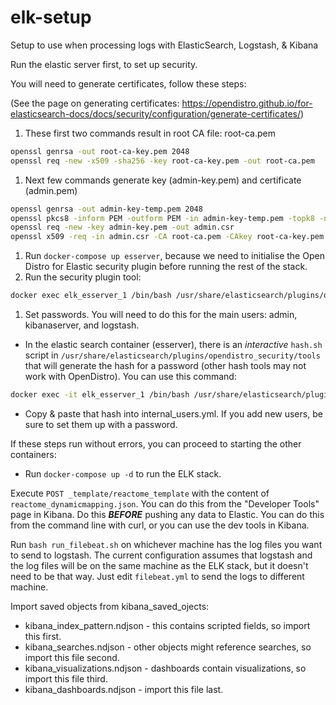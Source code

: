 # elk-setup
Setup to use when processing logs with ElasticSearch, Logstash, &amp; Kibana

Run the elastic server first, to set up security.

You will need to generate certificates, follow these steps:

(See the page on generating certificates: https://opendistro.github.io/for-elasticsearch-docs/docs/security/configuration/generate-certificates/)

 1. These first two commands result in root CA file: root-ca.pem
```bash
openssl genrsa -out root-ca-key.pem 2048
openssl req -new -x509 -sha256 -key root-ca-key.pem -out root-ca.pem
```
 1. Next few commands generate key (admin-key.pem) and certificate (admin.pem)
```bash
openssl genrsa -out admin-key-temp.pem 2048
openssl pkcs8 -inform PEM -outform PEM -in admin-key-temp.pem -topk8 -nocrypt -v1 PBE-SHA1-3DES -out admin-key.pem
openssl req -new -key admin-key.pem -out admin.csr
openssl x509 -req -in admin.csr -CA root-ca.pem -CAkey root-ca-key.pem -CAcreateserial -sha256 -out admin.pem
```

 1. Run `docker-compose up esserver`, because we need to initialise the Open Distro for Elastic security plugin before running the rest of the stack.
 1. Run the security plugin tool:
```bash
docker exec elk_esserver_1 /bin/bash /usr/share/elasticsearch/plugins/opendistro_security/tools/securityadmin.sh -h esserver -p 9300 -cd /usr/share/elasticsearch/plugins/opendistro_security/securityconfig/ -icl -nhnv -cacert /usr/share/elasticsearch/config/root-ca.pem -cert /usr/share/elasticsearch/config/admin.pem -key /usr/share/elasticsearch/config/admin-key.pem
```
 1. Set passwords.  You will need to do this for the main users: admin, kibanaserver, and logstash.
  - In the elastic search container (esserver), there is an _interactive_ `hash.sh` script in `/usr/share/elasticsearch/plugins/opendistro_security/tools` that will generate the hash for a password (other hash tools may not work with OpenDistro). You can use this command:
```bash
docker exec -it elk_esserver_1 /bin/bash /usr/share/elasticsearch/plugins/opendistro_security/tools/hash.sh
```
  - Copy & paste that hash into internal_users.yml. If you add new users, be sure to set them up with a password.


If these steps run without errors, you can proceed to starting the other containers:

 - Run `docker-compose up -d` to run the ELK stack.

Execute `POST _template/reactome_template` with the content of `reactome_dynamicmapping.json`. You can do this from the "Developer Tools" page in Kibana. Do this **_BEFORE_** pushing any data to Elastic. You can do this from the command line with curl, or you can use the dev tools in Kibana.

Run `bash run_filebeat.sh` on whichever machine has the log files you want to send to logstash. The current configuration assumes that logstash and the log files will be on the same machine as the ELK stack, but it doesn't need to be that way. Just edit `filebeat.yml` to send the logs to different machine.

Import saved objects from kibana_saved_ojects:
 - kibana_index_pattern.ndjson - this contains scripted fields, so import this first.
 - kibana_searches.ndjson - other objects might reference searches, so import this file second.
 - kibana_visualizations.ndjson - dashboards contain visualizations, so import this file third.
 - kibana_dashboards.ndjson - import this file last.
